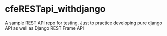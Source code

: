 # cfeRESTapi_withdjango
A sample REST API repo for testing. Just to practice developing pure django API as well as Django REST Frame API